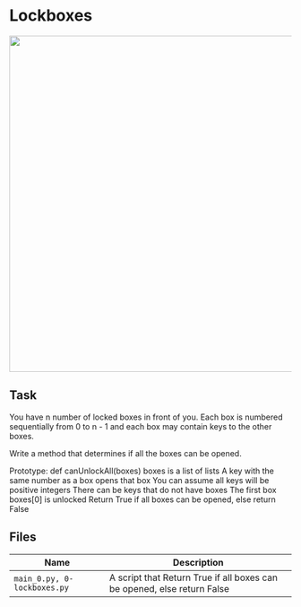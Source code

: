 # Lockboxes

<img src="https://lockboxpublication.files.wordpress.com/2020/10/cropped-logo-white-space.jpg" width="600px"/>

## Task
You have n number of locked boxes in front of you. Each box is numbered sequentially from 0 to n - 1 and each box may contain keys to the other boxes.

Write a method that determines if all the boxes can be opened.

Prototype: def canUnlockAll(boxes)
boxes is a list of lists
A key with the same number as a box opens that box
You can assume all keys will be positive integers
There can be keys that do not have boxes
The first box boxes[0] is unlocked
Return True if all boxes can be opened, else return False

## Files
|Name|Description|
|----------|---------------|
|`main_0.py, 0-lockboxes.py`|A script that Return True if all boxes can be opened, else return False|
